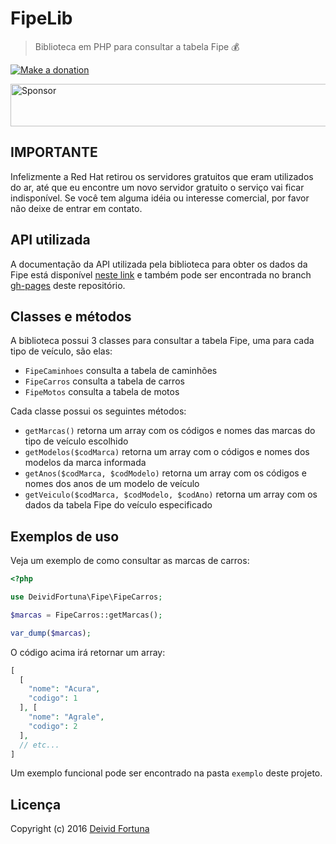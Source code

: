 # FipeLib
> Biblioteca em PHP para consultar a tabela Fipe :moneybag:

[![Make a donation](https://www.paypalobjects.com/pt_BR/BR/i/btn/btn_donateCC_LG.gif)](https://www.paypal.com/cgi-bin/webscr?cmd=_s-xclick&hosted_button_id=QUPMYWH6XAC5G)

<a target='_blank' rel='nofollow' href='https://app.codesponsor.io/link/TDezaLiy2b4PrW1Mz5TK7p5M/deividfortuna/fipe'>
  <img alt='Sponsor' width='888' height='68' src='https://app.codesponsor.io/embed/TDezaLiy2b4PrW1Mz5TK7p5M/deividfortuna/fipe.svg' />
</a>

## IMPORTANTE
Infelizmente a Red Hat retirou os servidores gratuitos que eram utilizados do ar, até que eu encontre um novo servidor gratuito o serviço vai ficar indisponível. Se você tem alguma idéia ou interesse comercial, por favor não deixe de entrar em contato. 

## API utilizada

A documentação da API utilizada pela biblioteca para obter os dados da Fipe está disponível [neste link](http://deividfortuna.github.io/fipe/) e também pode ser encontrada no branch [gh-pages](https://github.com/deividfortuna/fipe/tree/gh-pages) deste repositório.

## Classes e métodos
A biblioteca possui 3 classes para consultar a tabela Fipe, uma para cada tipo de veículo, são elas:
* `FipeCaminhoes` consulta a tabela de caminhões
* `FipeCarros` consulta a tabela de carros
* `FipeMotos` consulta a tabela de motos

Cada classe possui os seguintes métodos:
* `getMarcas()` retorna um array com os códigos e nomes das marcas do tipo de veículo escolhido
* `getModelos($codMarca)` retorna um array com o códigos e nomes dos modelos da marca informada
* `getAnos($codMarca, $codModelo)` retorna um array com os códigos e nomes dos anos de um modelo de veículo
* `getVeiculo($codMarca, $codModelo, $codAno)` retorna um array com os dados da tabela Fipe do veículo especificado

## Exemplos de uso
Veja um exemplo de como consultar as marcas de carros:
~~~php
<?php

use DeividFortuna\Fipe\FipeCarros;

$marcas = FipeCarros::getMarcas();

var_dump($marcas);
~~~

O código acima irá retornar um array:
~~~php
[
  [
    "nome": "Acura",
    "codigo": 1
  ], [
    "nome": "Agrale",
    "codigo": 2
  ],
  // etc...
]
~~~

Um exemplo funcional pode ser encontrado na pasta `exemplo` deste projeto.

## Licença

Copyright (c) 2016 [Deivid Fortuna](https://github.com/deividfortuna/fipe/blob/master/LICENSE.md)
